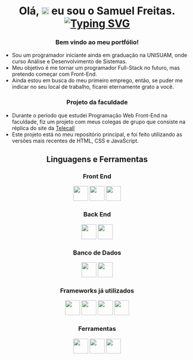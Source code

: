 <h1 align="center"> Olá, <img src="https://media.giphy.com/media/hvRJCLFzcasrR4ia7z/giphy.gif" width="20px"/> eu sou o Samuel Freitas.
 <br>
<a href="https://git.io/typing-svg"><img src="https://readme-typing-svg.demolab.com?font=Fira+Code&pause=1000&color=32F0FF&center=true&vCenter=true&random=false&width=435&lines=Front%2C+Back+and+Mobile+Developer" alt="Typing SVG" /></a>

<h3 align="center">Bem vindo ao meu portfólio! </h3>
<ul>
 <li> Sou um programador iniciante ainda em graduação na UNISUAM, onde curso Análise e Desenvolvimento de Sistemas.</li>
 <li>Meu objetivo é me tornar um programador Full-Stack no futuro, mas pretendo começar com Front-End.</li>
 <li> Ainda estou em busca do meu primeiro emprego, então, se puder me indicar no seu local de trabalho, ficarei eternamente grato a você.</li>
</ul>
<h3 align="center">Projeto da faculdade</h3>
<ul>
<li>Durante o período que estudei Programação Web Front-End na faculdade, fiz um projeto com meus colegas de grupo que consiste na réplica do site da 
<a href="https://www.telecall.com">Telecall</a></li>
<li>Este projeto está no meu repositório principal, e foi feito utilizando as versões mais recentes de HTML, CSS e JavaScript.</li>
</ul>

<h2 align="center">Linguagens e Ferramentas</h2>
  <h3 align="center">Front End</h3>
  <p align="center">
    <img height="40" width="40" src="https://cdn.simpleicons.org/css3/32f0ff" /> 
    <img height="40" width="40" src="https://cdn.simpleicons.org/html5/32f0ff"/> 
    <img height="40" width="40" src="https://cdn.simpleicons.org/javascript/32f0ff"/> 
    </p>
  
  <h3 align="center">Back End</h3>
  <p align="center">
    <img height="40" width="40" src="https://cdn.simpleicons.org/nodedotjs/32f0ff"/> 
    <img height="40" width="40" src="https://cdn.simpleicons.org/typescript/32f0ff"/>        
  </p>
  
  <h3 align="center">Banco de Dados</h3>
  <p align="center">
   <img height="40" width="40" src="https://cdn.simpleicons.org/mysql/32f0ff"/>   
   <img height="40" width="40" src="https://cdn.simpleicons.org/php/32f0ff"/> 
  </p>

<h3 align="center">Frameworks já utilizados</h3>
<p align="center">
<img height="40" width="40" src="https://cdn.simpleicons.org/bootstrap/32f0ff"/>
 <img height="40" width="40" src="https://cdn.simpleicons.org/ionic/32f0ff"/> 
 <img height="40" width="40" src="https://cdn.simpleicons.org/angular/32f0ff"/>
<img height="40" width="40" src="https://cdn.simpleicons.org/tailwindcss/32f0ff"/>

 <h3 align="center">Ferramentas</h3>
 <p align="center">
  <img height="40" width="40" src="https://cdn.simpleicons.org/visualstudiocode/32f0ff"/>
  <img height="40" width="40" src="https://cdn.simpleicons.org/webstorm/32f0ff"/>
  <img height="40" width="40" src="https://cdn.simpleicons.org/phpstorm/32f0ff"/>
  </p>
</p>
